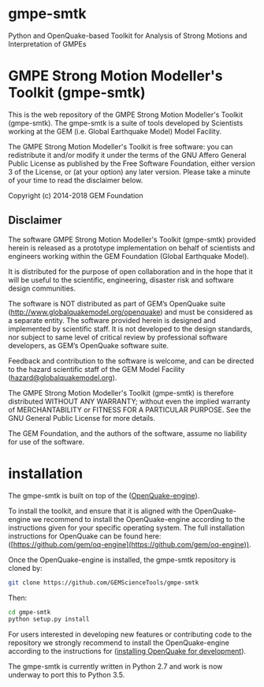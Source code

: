 gmpe-smtk
=========

Python and OpenQuake-based Toolkit for Analysis of Strong Motions and Interpretation of GMPEs

GMPE Strong Motion Modeller's Toolkit (gmpe-smtk)
====

This is the web repository of the GMPE Strong Motion Modeller's Toolkit
(gmpe-smtk). The gmpe-smtk is a suite of tools developed by Scientists 
working at the GEM (i.e. Global Earthquake Model) Model Facility. 

The GMPE Strong Motion Modeller's Toolkit is free software: you can redistribute 
it and/or modify it under the terms of the GNU Affero General Public 
License as published by the Free Software Foundation, either version 
3 of the License, or (at your option) any later version. Please take 
a minute of your time to read the disclaimer below.

Copyright (c) 2014-2018 GEM Foundation


Disclaimer
----

The software GMPE Strong Motion Modeller's Toolkit (gmpe-smtk) provided herein 
is released as a prototype implementation on behalf of scientists and 
engineers working within the GEM Foundation (Global Earthquake Model). 

It is distributed for the purpose of open collaboration and in the 
hope that it will be useful to the scientific, engineering, disaster
risk and software design communities. 

The software is NOT distributed as part of GEM’s OpenQuake suite 
(http://www.globalquakemodel.org/openquake) and must be considered as a 
separate entity. The software provided herein is designed and implemented 
by scientific staff. It is not developed to the design standards, nor 
subject to same level of critical review by professional software 
developers, as GEM’s OpenQuake software suite.  

Feedback and contribution to the software is welcome, and can be 
directed to the hazard scientific staff of the GEM Model Facility 
(hazard@globalquakemodel.org). 

The GMPE Strong Motion Modeller's Toolkit (gmpe-smtk) is therefore
distributed WITHOUT ANY WARRANTY; without even the implied warranty
of MERCHANTABILITY or FITNESS FOR A PARTICULAR PURPOSE.
See the GNU General Public License for more details.

The GEM Foundation, and the authors of the software, assume no 
liability for use of the software.


installation
============

The gmpe-smtk is built on top of the ([OpenQuake-engine](https//github.com/gem/oq-engine)).

To install the toolkit, and ensure that it is aligned with the OpenQuake-engine
we recommend to install the OpenQuake-engine according to the instructions
given for your specific operating system. The full installation instructions for
OpenQuake can be found here: ([https://github.com/gem/oq-engine](https://github.com/gem/oq-engine)).

Once the OpenQuake-engine is installed, the gmpe-smtk repository is cloned by:
```bash
git clone https://github.com/GEMScienceTools/gmpe-smtk
```

Then:
```bash
cd gmpe-smtk
python setup.py install
```

For users interested in developing new features or contributing code to the
repository we strongly recommend to install the OpenQuake-engine according to
the instructions for ([installing OpenQuake for development](https://github.com/gem/oq-engine/blob/master/doc/installing/development.md)).

The gmpe-smtk is currently written in Python 2.7 and work is now underway to
port this to Python 3.5.

